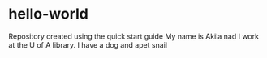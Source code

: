 # hello-world
Repository created using the quick start guide
My name is Akila nad I work at the U of A library. I have a dog and apet snail
